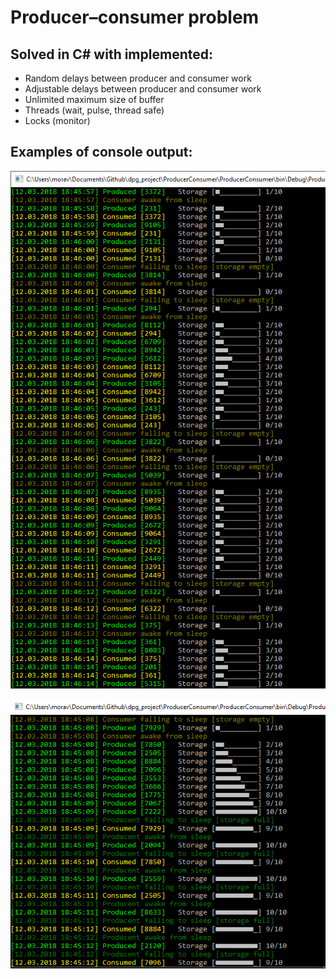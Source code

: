 # Producer–consumer problem

## Solved in C# with implemented:
* Random delays between producer and consumer work
* Adjustable delays between producer and consumer work
* Unlimited maximum size of buffer
* Threads (wait, pulse, thread safe)
* Locks (monitor)

## Examples of console output:
![](Screenshots/29103959_10213100218953899_2745105042745851904_o.png "Example of console output")

![](Screenshots/29133243_10213100211513713_4496307223873454080_n.png "Another example of console output")